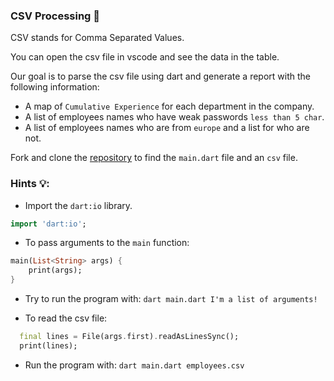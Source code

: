### CSV Processing 📇

CSV stands for Comma Separated Values.

You can open the csv file in vscode and see the data in the table.

Our goal is to parse the csv file using dart and generate a report with the following information:

- A map of `Cumulative Experience` for each department in the company.
- A list of employees names who have weak passwords `less than 5 char`.
- A list of employees names who are from `europe` and a list for who are not.

Fork and clone the [repository](https://github.com/JoinCODED/MP-Dart-CSV) to find the `main.dart` file and an `csv` file.

### Hints 💡:

- Import the `dart:io` library.

```dart
import 'dart:io';
```

- To pass arguments to the `main` function:

```dart
main(List<String> args) {
    print(args);
}
```

- Try to run the program with: `dart main.dart I'm a list of arguments!`

- To read the csv file:

```dart
  final lines = File(args.first).readAsLinesSync();
  print(lines);
```

- Run the program with: `dart main.dart employees.csv`
